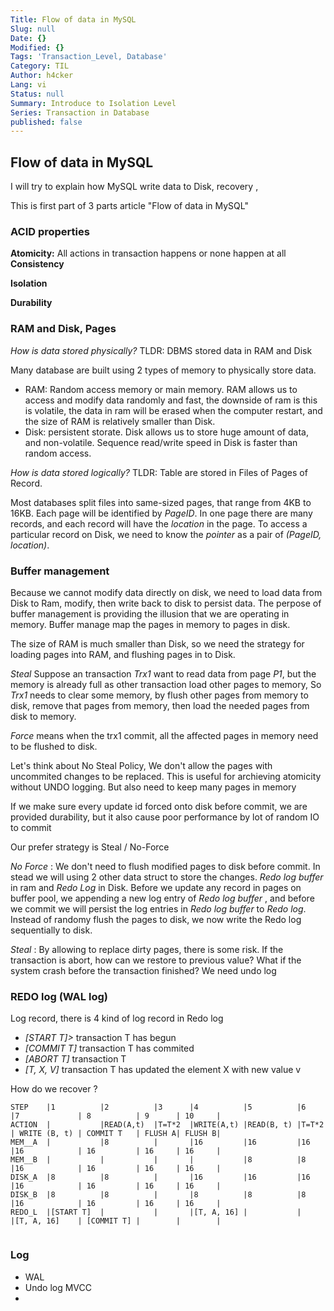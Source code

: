 ```yaml
---
Title: Flow of data in MySQL
Slug: null
Date: {}
Modified: {}
Tags: 'Transaction_Level, Database'
Category: TIL
Author: h4cker
Lang: vi
Status: null
Summary: Introduce to Isolation Level
Series: Transaction in Database
published: false
---
```

## Flow of data in MySQL

I will try to explain how MySQL write data to Disk, recovery , 

This is first part of 3 parts article "Flow of data in MySQL"

### ACID properties

**Atomicity:** All actions in transaction happens or none happen at all
**Consistency** 

**Isolation**

**Durability**


### RAM and Disk, Pages

_How is data stored physically?_ TLDR: DBMS stored data in RAM and Disk

Many database are built using 2 types of memory to physically store data.

- RAM: Random access memory or main memory. RAM allows us to access and modify data randomly and fast, the downside of ram is this is volatile, the data in ram will be erased when the computer restart, and the size of RAM is relatively smaller than Disk. 
- Disk: persistent storate. Disk allows us to store huge amount of data, and non-volatile. Sequence read/write speed in Disk is faster than random access.


_How is data stored logically?_ TLDR:  Table are stored in Files of Pages of Record.

Most databases split files into same-sized pages, that range from 4KB to 16KB. Each page will be identified by _PageID_. In one page there are many records, and each record will have the _location_ in the page. To access a particular record on Disk, we need to know the _pointer_ as a pair of _(PageID, location)_.


### Buffer management 

Because we cannot modify data directly on disk, we need to load data from Disk to Ram, modify, then write back to disk to persist data. The perpose of buffer management is providing the illusion that we are operating in memory. Buffer manage map the pages in memory to pages in disk.

The size of RAM is much smaller than Disk, so we need the strategy for loading pages into RAM, and flushing pages in to Disk. 

_Steal_ Suppose an transaction _Trx1_ want to read data from page _P1_, but the memory is already full as other transaction load other pages to memory, So _Trx1_ needs to clear some memory, by flush other pages from memory to disk, remove that pages from memory, then load the needed pages from disk to memory. 

_Force_ means when the trx1 commit, all the affected pages in memory need to be flushed to disk. 

Let's think about No Steal Policy, We don't allow the pages with uncommited changes to be replaced. This is useful for archieving atomicity without UNDO logging. But also need to keep many pages in memory

If we make sure every update id forced onto disk before commit, we are provided durability, but it also cause poor performance by lot of random IO to commit

Our prefer strategy is  Steal / No-Force

_No Force_ : We don't need to flush modified pages to disk before commit. In stead we will using 2 other data struct to store the changes. _Redo log buffer_ in ram and _Redo Log_ in Disk. Before we update any record in pages on buffer pool, we appending a new log entry of _Redo log buffer_ , and before we commit we will persist the log entries in _Redo log buffer_ to _Redo log_. Instead of randomy flush the pages to disk, we now write the Redo log sequentially to disk.

_Steal_ : By allowing to replace dirty pages, there is some risk. If the transaction is abort, how can we restore to previous value? What if the system crash before the transaction finished? We need undo log

### REDO log (WAL log)

Log record, there is 4 kind of log record in Redo log

- _[START T]>_ transaction T has begun
- _[COMMIT T]_ transaction T has commited
- _[ABORT T]_ transaction T 
- _[T, X, V]_ transaction T has updated the element X with new value v
  
How do we recover ?

```
STEP    |1          |2          |3      |4          |5          |6      |7             | 8          | 9      | 10     |
ACTION  |           |READ(A,t)  |T=T*2  |WRITE(A,t) |READ(B, t) |T=T*2  | WRITE (B, t) | COMMIT T   | FLUSH A| FLUSH B|
MEM__A  |           |8          |       |16         |16         |16     |16            | 16         | 16     | 16     |
MEM__B  |           |           |       |           |8          |8      |16            | 16         | 16     | 16     |
DISK_A  |8          |8          |       |16         |16         |16     |16            | 16         | 16     | 16     |
DISK_B  |8          |8          |       |8          |8          |8      |16            | 16         | 16     | 16     |
REDO_L  |[START T]  |           |       |[T, A, 16] |           |       |[T, A, 16]    | [COMMIT T] |        |        |
  
```

  



### Log

- WAL
- Undo log MVCC
-
